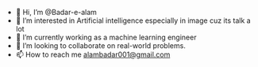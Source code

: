 - 👋 Hi, I’m @Badar-e-alam
- 👀 I’m interested in Artificial intelligence especially in image cuz its talk a lot
- 🌱 I’m currently working as a machine learning engineer
- 💞️ I’m looking to collaborate on real-world problems.
- 📫 How to reach me alambadar001@gmail.com

<!---
Badar-e-alam/Badar-e-alam is a ✨ special ✨ repository because its `README.md` (this file) appears on your GitHub profile.
You can click the Preview link to take a look at your changes.
--->
